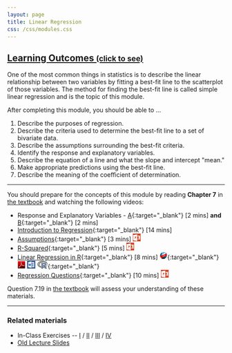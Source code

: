 ```yaml
---
layout: page
title: Linear Regression
css: /css/modules.css
---
```


<div class="panel-group-ILOs">
  <div class="panel panel-default">
    <div class="panel-heading">
      <h2 class="panel-title">
        <a data-toggle="collapse" href="#ILOs">Learning Outcomes <small>(click to see)</small></a>
      </h2>
    </div>
    <div id="ILOs" class="panel-collapse collapse">
      <div class="panel-body">
One of the most common things in statistics is to describe the linear relationship between two variables by fitting a best-fit line to the scatterplot of those variables.  The method for finding the best-fit line is called simple linear regression and is the topic of this module.

<p>After completing this module, you should be able to ...</p>

<ol>
  <li>Describe the purposes of regression.</li>
  <li>Describe the criteria used to determine the best-fit line to a set of bivariate data.</li>
  <li>Describe the assumptions surrounding the best-fit criteria.</li>
  <li>Identify the response and explanatory variables.</li>
  <li>Describe the equation of a line and what the slope and intercept "mean."</li>
  <li>Make appropriate predictions using the best-fit line.</li>
  <li>Describe the meaning of the coefficient of determination.</li>
</ol>
      </div>
    </div>
  </div>
</div>

----

You should prepare for the concepts of this module by reading **Chapter 7** in [the textbook](../../book/) and watching the following videos:

* Response and Explanatory Variables -  [A](https://www.youtube.com/v/bokeTCH2aJY?version=3&autoplay=1&start=60&end=148){:target="_blank"} [2 mins] **and**  [B](https://www.youtube.com/v/bokeTCH2aJY?version=3&autoplay=1&start=378){:target="_blank"} [2 mins]
* [Introduction to Regression](https://www.youtube.com/v/k_OB1tWX9PM?version=3&autoplay=1){:target="_blank"} [14 mins]
* [Assumptions](https://vimeo.com/user45324800/slr-assumptions){:target="_blank"} [3 mins]  [![PowerPoint](../../img/ppt.png)](PPT.pptx)
* [R-Squared](https://vimeo.com/user45324800/slr-rsquared){:target="_blank"} [5 mins]  [![PowerPoint](../../img/ppt.png)](PPT2.pptx)
* [Linear Regression in R](https://vimeo.com/user45324800/regression1){:target="_blank"} [8 mins] [![Web](../../img/web.png)](RHO.html){:target="_blank"}  [![PDF](../../img/pdf.png)](RHO.pdf) [![MSWord](../../img/word.png)](RHO.docx)  [![R](../../img/Rlogo.png)](RHO.R){:target="_blank"}
* [Regression Questions](https://vimeo.com/user45324800/slr-questions){:target="_blank"} [10 mins]  [![PowerPoint](../../img/ppt.png)](PPT3.pptx)

Question 7.19 in [the textbook](../../book/) will assess your understanding of these materials.

----

### Related materials

* In-Class Exercises -- [I](CE1.html) / [II](CE2.html) / [III](CE3.html) / [IV](CE4.html)
* [Old Lecture Slides](PPT_old.pptx)
